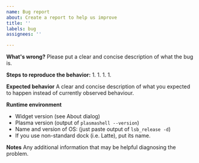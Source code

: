 ```yaml
---
name: Bug report
about: Create a report to help us improve
title: ''
labels: bug
assignees: ''

---
```


**What's wrong?**
Please put a clear and concise description of what the bug is.

**Steps to reproduce the behavior:**
 1. 
 1. 
 1. 
 1. 

**Expected behavior**
A clear and concise description of what you expected to happen
instead of currently observed behaviour.

**Runtime environment**
 - Widget version (see About dialog)
 - Plasma version (output of `plasmashell --version`)
 - Name and version of OS: (just paste output of `lsb_release -d`)
 - If you use non-standard dock (i.e. Latte), put its name.

**Notes**
Any additional information that may be helpful diagnosing the problem.

